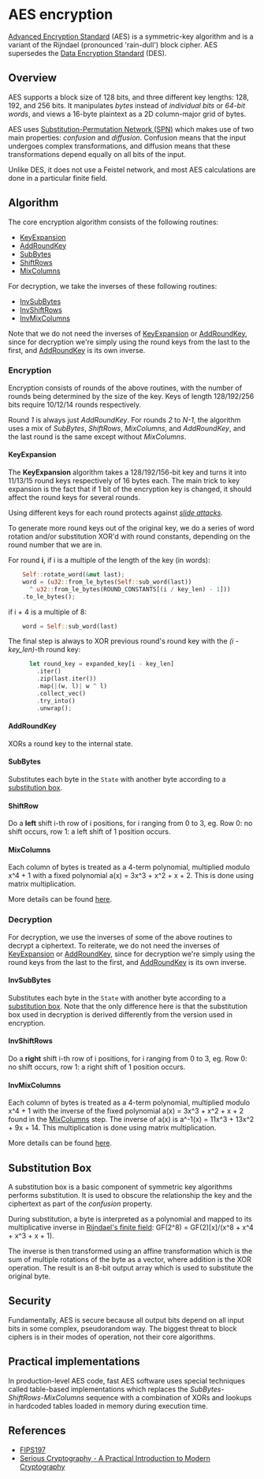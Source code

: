 # AES encryption

[Advanced Encryption Standard][aes] (AES) is a symmetric-key algorithm and is a variant of the Rijndael (pronounced 'rain-dull') block cipher. AES supersedes the [Data Encryption Standard][des] (DES).

## Overview

AES supports a block size of 128 bits, and three different key lengths: 128, 192, and 256 bits. It manipulates _bytes_ instead of _individual bits_ or _64-bit words_, and views a 16-byte plaintext as a 2D column-major grid of bytes.

AES uses [Substitution-Permutation Network (SPN)][spn] which makes use of two main properties: _confusion_ and _diffusion_. Confusion means that the input undergoes complex transformations, and diffusion means that these transformations depend equally on all bits of the input.

Unlike DES, it does not use a Feistel network, and most AES calculations are done in a particular finite field.


## Algorithm 

The core encryption algorithm consists of the following routines:

- [KeyExpansion][keyexp]
- [AddRoundKey][arc]
- [SubBytes](#SubBytes)
- [ShiftRows](#ShiftRows)
- [MixColumns](#MixColumns)

For decryption, we take the inverses of these following routines:

- [InvSubBytes](#InvSubBytes)
- [InvShiftRows](#InvShiftRows)
- [InvMixColumns](#InvMixColumns)

Note that we do not need the inverses of [KeyExpansion][keyexp] or [AddRoundKey][arc], since for decryption we're simply using the round keys from the last to the first, and [AddRoundKey][arc] is its own inverse.

### Encryption

Encryption consists of rounds of the above routines, with the number of rounds being determined by the size of the key. Keys of length 128/192/256 bits require 10/12/14 rounds respectively.

Round *1* is always just *AddRoundKey*. For rounds *2* to *N-1*, the algorithm uses a mix of *SubBytes*, *ShiftRows*, *MixColumns*, and *AddRoundKey*, and the last round is the same except without *MixColumns*.

#### KeyExpansion 

The **KeyExpansion** algorithm takes a 128/192/156-bit key and turns it into 11/13/15 round keys respectively of 16 bytes each. The main trick to key expansion is the fact that if 1 bit of the encryption key is changed, it should affect the round keys for several rounds.

Using different keys for each round protects against _[slide attacks]_.

To generate more round keys out of the original key, we do a series of word rotation and/or substitution XOR'd with round constants, depending on the round number that we are in.

For round **i**, if i is a multiple of the length of the key (in words):

```rust
    Self::rotate_word(&mut last);
    word = (u32::from_le_bytes(Self::sub_word(last))
      ^ u32::from_le_bytes(ROUND_CONSTANTS[(i / key_len) - 1]))
    .to_le_bytes();
```

if i + 4 is a multiple of 8:

```rust
    word = Self::sub_word(last)
```

The final step is always to XOR previous round's round key with the *(i - key_len)*-th round key:

```rust
      let round_key = expanded_key[i - key_len]
        .iter()
        .zip(last.iter())
        .map(|(w, l)| w ^ l)
        .collect_vec()
        .try_into()
        .unwrap();
```

#### AddRoundKey

XORs a round key to the internal state.

#### SubBytes

Substitutes each byte in the `State` with another byte according to a [substitution box](#substitution-box).

#### ShiftRow

Do a **left** shift i-th row of i positions, for i ranging from 0 to 3, eg. Row 0: no shift occurs, row 1: a left shift of 1 position occurs.

#### MixColumns

Each column of bytes is treated as a 4-term polynomial, multiplied modulo x^4 + 1 with a fixed polynomial
a(x) = 3x^3 + x^2 + x + 2. This is done using matrix multiplication.

More details can be found [here][mixcolumns].


### Decryption

For decryption, we use the inverses of some of the above routines to decrypt a ciphertext. To reiterate, we do not need the inverses of [KeyExpansion][keyexp] or [AddRoundKey][arc], since for decryption we're simply using the round keys from the last to the first, and [AddRoundKey][arc] is its own inverse.


#### InvSubBytes

Substitutes each byte in the `State` with another byte according to a [substitution box](#substitution-box). Note that the only difference here is that the substitution box used in decryption is derived differently from the version used in encryption.

#### InvShiftRows

Do a **right** shift i-th row of i positions, for i ranging from 0 to 3, eg. Row 0: no shift occurs, row 1: a right shift of 1 position occurs.

#### InvMixColumns

Each column of bytes is treated as a 4-term polynomial, multiplied modulo x^4 + 1 with the inverse of the fixed polynomial
a(x) = 3x^3 + x^2 + x + 2 found in the [MixColumns] step. The inverse of a(x) is a^-1(x) = 11x^3 + 13x^2 + 9x + 14. This multiplication is done using matrix multiplication.

More details can be found [here][mixcolumns].


## Substitution Box

A substitution box is a basic component of symmetric key algorithms
performs substitution. It is used to obscure the relationship
the key and the ciphertext as part of the *confusion* property.

During substitution, a byte is interpreted as a polynomial and
mapped to its multiplicative inverse in [Rijndael's finite field][Rijndael ff]: GF(2^8) = GF(2)[x]/(x^8 + x^4 + x^3 + x + 1).

The inverse is then transformed using an affine transformation which is the sum of multiple rotations of the byte as a vector, where addition is the XOR operation. The result is an 8-bit output array which is used to substitute the original byte.

## Security

Fundamentally, AES is secure because all output bits depend on all input bits in some complex, pseudorandom way. The biggest threat to block ciphers is in their modes of operation, not their core algorithms.

## Practical implementations

In production-level AES code, fast AES software uses special techniques called table-based implementations which replaces the *SubBytes-ShiftRows-MixColumns* sequence with a combination of XORs and lookups in hardcoded tables loaded in memory during execution time.

## References 

- [FIPS197][fips197]
- [Serious Cryptography - A Practical Introduction to Modern Cryptography][seriouscrypto]

[aes]: https://en.wikipedia.org/wiki/Advanced_Encryption_Standard
[des]: ../des/README.md
[spn]: https://en.wikipedia.org/wiki/Substitution%E2%80%93permutation_network
[slide attacks]: https://en.wikipedia.org/wiki/Slide_attack
[keyexp]: #KeyExpansion
[arc]: #AddRoundKey
[mixcolumns]: https://en.wikipedia.org/wiki/Rijndael_MixColumns
[Rijndael ff]: https://en.wikipedia.org/wiki/Finite_field_arithmetic#Rijndael's_(AES)_finite_field
[fips197]: https://nvlpubs.nist.gov/nistpubs/FIPS/NIST.FIPS.197-upd1.pdf
[seriouscrypto]:https://nostarch.com/seriouscrypto
